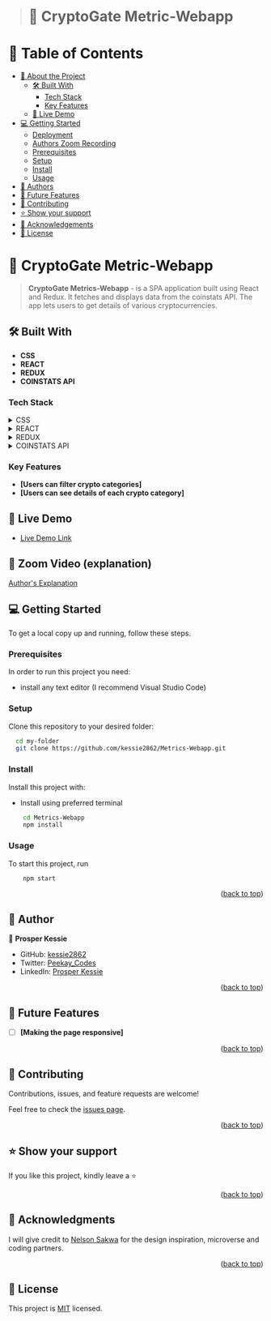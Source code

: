 > # 📖 CryptoGate Metric-Webapp

# 📗 Table of Contents

- [📖 About the Project](#about-project)
  - [🛠 Built With](#built-with)
    - [Tech Stack](#tech-stack)
    - [Key Features](#key-features)
  - [🚀 Live Demo](#live-demo)
- [💻 Getting Started](#getting-started)
  - [Deployment](#live-demo)
  - [Authors Zoom Recording](#zoom)
  - [Prerequisites](#prerequisites)
  - [Setup](#setup)
  - [Install](#install)
  - [Usage](#usage)
- [👥 Authors](#authors)
- [🔭 Future Features](#future-features)
- [🤝 Contributing](#contributing)
- [⭐️ Show your support](#support)
- [🙏 Acknowledgements](#acknowledgements)
- [📝 License](#license)

# 📖 CryptoGate Metric-Webapp <a name="about-project"></a>

> **CryptoGate Metrics-Webapp** - is a SPA application built using React and Redux. It fetches and displays data from the coinstats API. The app lets users to get details of various cryptocurrencies.

## 🛠 Built With <a name="built-with"></a>

- **CSS**
- **REACT**
- **REDUX**
- **COINSTATS API**

### Tech Stack <a name="tech-stack"></a>

<details>
  <summary>CSS</summary>
  <ul>
    <li><a href="https://developer.mozilla.org/en-US/docs/Web/CSS">CSS</a></li>
  </ul>
</details>

<details>
  <summary>REACT</summary>
  <ul>
    <li><a href="https://legacy.reactjs.org/docs/getting-started.html">REACT</a></li>
  </ul>
</details>

<details>
  <summary>REDUX</summary>
  <ul>
    <li><a href="https://react-redux.js.org/">REDUX</a></li>
  </ul>
</details>

<details>
  <summary>COINSTATS API</summary>
  <ul>
    <li><a href="https://documenter.getpostman.com/view/5734027/RzZ6Hzr3?version=latest#032b7e87-b11d-4d05-9f54-024cfd7e8a5c">COINSTATS API</a></li>
  </ul>
</details>

### Key Features <a name="key-features"></a>

- **[Users can filter crypto categories]**
- **[Users can see details of each crypto category]**

<!-- GETTING STARTED -->

<!-- LIVE DEMO LINK -->

## 🚀 Live Demo <a name="live-demo"></a>

- [Live Demo Link](https://cryptogate-metrics-webapp.netlify.app/)

## 🚀 Zoom Video (explanation) <a name="zoom"></a>

[Author's Explanation](https://www.loom.com/share/7c608a3bf20047e392b07468c5311006?sid=6c0196af-ef6b-4b73-a663-9ef3a98dad44)

## 💻 Getting Started <a name="getting-started"></a>

To get a local copy up and running, follow these steps.

### Prerequisites

In order to run this project you need:

- install any text editor (I recommend Visual Studio Code)

### Setup

Clone this repository to your desired folder:

```sh
  cd my-folder
  git clone https://github.com/kessie2862/Metrics-Webapp.git
```

### Install

Install this project with:

- Install using preferred terminal

```sh
    cd Metrics-Webapp
    npm install
```

### Usage

To start this project, run

```sh
    npm start
```

<p align="right">(<a href="#readme-top">back to top</a>)</p>
<!-- AUTHORS -->

## 👥 Author <a name="authors"></a>

👤 **Prosper Kessie**

- GitHub: [kessie2862](https://github.com/kessie2862)
- Twitter: [Peekay_Codes](https://twitter.com/Peekay_Codes)
- LinkedIn: [Prosper Kessie](https://www.linkedin.com/in/prosperkessie/)

<p align="right">(<a href="#readme-top">back to top</a>)</p>
<!-- FUTURE FEATURES -->

## 🔭 Future Features <a name="future-features"></a>

- [ ] **[Making the page responsive]**

<p align="right">(<a href="#readme-top">back to top</a>)</p>

<!-- CONTRIBUTING -->

## 🤝 Contributing <a name="contributing"></a>

Contributions, issues, and feature requests are welcome!

Feel free to check the [issues page](https://github.com/kessie2862/Metrics-Webapp/issues).

<p align="right">(<a href="#readme-top">back to top</a>)</p>

<!-- SUPPORT -->

## ⭐️ Show your support <a name="support"></a>

If you like this project, kindly leave a ⭐

<p align="right">(<a href="#readme-top">back to top</a>)</p>

<!-- ACKNOWLEDGEMENTS -->

## 🙏 Acknowledgments <a name="acknowledgements"></a>

I will give credit to [Nelson Sakwa]( https://www.behance.net/sakwadesignstudio) for the design inspiration, microverse and coding partners.

<p align="right">(<a href="#readme-top">back to top</a>)</p>

<!-- LICENSE -->

## 📝 License <a name="license"></a>

This project is [MIT](https://github.com/kessie2862/Metrics-Webapp/blob/dev/LICENSE) licensed.
